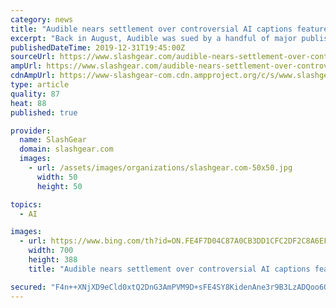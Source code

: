 ```yaml
---
category: news
title: "Audible nears settlement over controversial AI captions feature"
excerpt: "Back in August, Audible was sued by a handful of major publishing houses that took issue with its then-newly introduced AI-powered captions feature. As first revealed in July, Audible wants to introduce a captions feature that shows scrolling text in a window as an audiobook plays. The feature would prove useful for users, but raised questions ..."
publishedDateTime: 2019-12-31T19:45:00Z
sourceUrl: https://www.slashgear.com/audible-nears-settlement-over-controversial-ai-captions-feature-31604759/
ampUrl: https://www.slashgear.com/audible-nears-settlement-over-controversial-ai-captions-feature-31604759/amp/
cdnAmpUrl: https://www-slashgear-com.cdn.ampproject.org/c/s/www.slashgear.com/audible-nears-settlement-over-controversial-ai-captions-feature-31604759/amp/
type: article
quality: 87
heat: 88
published: true

provider:
  name: SlashGear
  domain: slashgear.com
  images:
    - url: /assets/images/organizations/slashgear.com-50x50.jpg
      width: 50
      height: 50

topics:
  - AI

images:
  - url: https://www.bing.com/th?id=ON.FE4F7D04C87A0CB3DD1CFC2DF2C8A6EF
    width: 700
    height: 388
    title: "Audible nears settlement over controversial AI captions feature"

secured: "F4n++XNjXD9eCld0xtQ2DnG3AmPVM9D+sFE4SY8KidenAne3r9B3LzADQoo6QGBbp+4h0rkFLNtJ6RztYoBhVNUVg7/tQGP3eVbucoVT2/MCnPSt1LqDZH6kU5tl/t4ClLZluk1egOL2FT2nbxM3qJ1dVaK/4g1UDRwqoN6i2usScGa2EF20K3ZX+hstKusllbWlOPJ25GFQyjG+AubWVgVFfUyA7+skxSgT0XlCzUPQl+z6gRybFHu8mhMvJZUmCq8EAILd+xpQO2XZfG+Q6w==;B+KPCYceYfuZy2ZeNtvB4w=="
---
```


